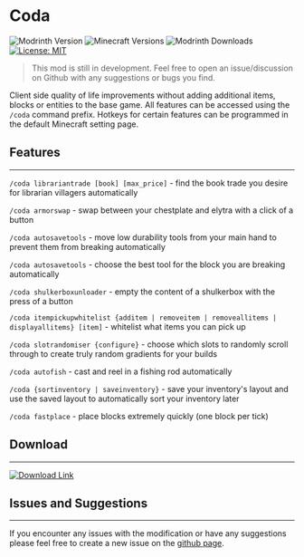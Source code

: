 # Coda

![Modrinth Version](https://img.shields.io/modrinth/v/coda?color=purple&style=for-the-badge)
![Minecraft Versions](https://img.shields.io/badge/Minecraft-1.19--1.19.3+-9450cc?style=for-the-badge)
![Modrinth Downloads](https://img.shields.io/modrinth/dt/coda?style=for-the-badge)
[![License: MIT](https://img.shields.io/badge/dynamic/json?style=for-the-badge&label=License&amp;query=license.id&amp;&amp;url=https://api.modrinth.com/api/v1/mod/coda)](https://cdn-raw.modrinth.com/licenses/mit.txt)

>This mod is still in development. Feel free to open an issue/discussion on Github with any suggestions or bugs you find.

Client side quality of life improvements without adding additional items, blocks or entities to the base game. All features can be accessed using the `/coda` command prefix. Hotkeys for certain features can be programmed in the default Minecraft setting page.

## Features

---

`/coda librariantrade [book] [max_price]` - find the book trade you desire for librarian villagers automatically

`/coda armorswap` - swap between your chestplate and elytra with a click of a button

`/coda autosavetools` - move low durability tools from your main hand to prevent them from breaking automatically 

`/coda autosavetools` - choose the best tool for the block you are breaking automatically 

`/coda shulkerboxunloader` - empty the content of a shulkerbox with the press of a button

`/coda itempickupwhitelist {additem | removeitem | removeallitems | displayallitems} [item]` - whitelist what items you can pick up

`/coda slotrandomiser {configure}` - choose which slots to randomly scroll through to create truly random gradients for your builds

`/coda autofish` - cast and reel in a fishing rod automatically

`/coda {sortinventory | saveinventory}` - save your inventory's layout and use the saved layout to automatically sort your inventory later

`/coda fastplace` - place blocks extremely quickly (one block per tick)

## Download

---

[![Download Link](https://raw.githubusercontent.com/modrinth/art/main/Branding/Badge/badge-dark.svg)](https://modrinth.com/mod/coda/versions)

## Issues and Suggestions

---

If you encounter any issues with the modification or have any suggestions please feel free to create a new issue on the [github page](https://github.com/oliverbravery/Coda/issues).
